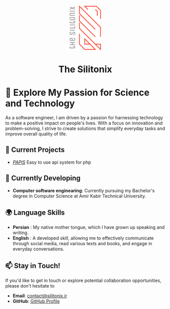 <div id="header" align="center">
  <img width="100px" src="https://raw.githubusercontent.com/Silitonix/Silitonix/refs/heads/main/logo-dark.svg">
  <h1>The Silitonix</h1>
</div>

# 🚀 Explore My Passion for Science and Technology

As a software engineer, I am driven by a passion for harnessing technology to make a positive impact on people's lives. With a focus on innovation and problem-solving, I strive to create solutions that simplify everyday tasks and improve overall quality of life.

## 🔭 Current Projects
- [*PAPIS*](https://github.com/Silitonix/PAPIS) Easy to use api system for php

## 🌱 Currently Developing
- **Computer software enginearing**: Currently pursuing my Bachelor's degree in Computer Science at Amir Kabir Technical University.

## 🌍 Language Skills

- **Persian** : My native mother tongue, which I have grown up speaking and writing.
- **English** : A developed skill, allowing me to effectively communicate through social media, read various texts and books, and engage in everyday conversations.

## 📫 Stay in Touch!
If you'd like to get in touch or explore potential collaboration opportunities, please don't hesitate to
- **Email**: [contact@silitonix.ir](mailto:contact@silitonix.ir?subject=[GitHub]%20)
- **GitHub**: [GitHub Profile](https://github.com/Silitonix)
